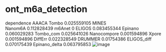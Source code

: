 # ont_m6a_detection
dependence
	AAACA
Tombo	0.025559105
MINES	
Nanom6A	0.112828439
m6Anet	0
ELIGOS	0.083455344
Epinano	0.060029283
Tombo_com	0.025641026
Nanocompore	0.001594896
Xpore	0.001594896
DiffErr	0.022328549
DRUMMER	0.01754386
ELIGOS_diff	0.070175439
Epinano_delta	0.063795853
![image](https://user-images.githubusercontent.com/71424789/181422611-df868852-fbfc-4502-a139-631e1e921d1b.png)

